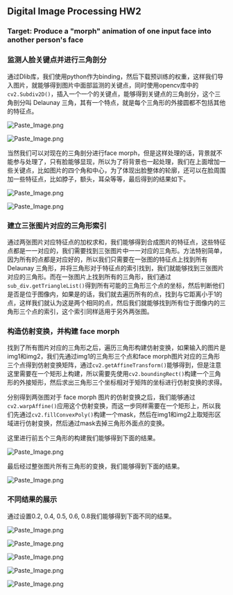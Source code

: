 ## Digital Image Processing HW2

### Target: Produce a "morph" animation of one input face into another person's face

### 监测人脸关键点并进行三角剖分
通过Dlib库，我们使用python作为binding，然后下载预训练的权重，这样我们导入图片，就能够得到图片中面部监测的关键点，同时使用opencv库中的`cv2.Subdiv2D()`，插入一个一个的关键点，能够得到关键点的三角剖分，这个三角剖分叫 Delaunay 三角，其有一个特点，就是每个三角形的外接圆都不包括其他的特征点。

![Paste_Image.png](http://upload-images.jianshu.io/upload_images/3623720-89df77293c5a3a76.png?imageMogr2/auto-orient/strip%7CimageView2/2/w/1240)


![Paste_Image.png](http://upload-images.jianshu.io/upload_images/3623720-6de362e4dc427f60.png?imageMogr2/auto-orient/strip%7CimageView2/2/w/1240)

当然我们可以对现在的三角剖分进行face morph，但是这样处理的话，背景就不能参与处理了，只有脸能够显现，所以为了将背景也一起处理，我们在上面增加一些关键点，比如图片的四个角和中心，为了体现出脸整体的轮廓，还可以在脸周围加一些特征点，比如脖子，额头，耳朵等等，最后得到的结果如下。

![Paste_Image.png](http://upload-images.jianshu.io/upload_images/3623720-5f5e38f6b4c886a7.png?imageMogr2/auto-orient/strip%7CimageView2/2/w/1240)


![Paste_Image.png](http://upload-images.jianshu.io/upload_images/3623720-7fe79d28ed855cab.png?imageMogr2/auto-orient/strip%7CimageView2/2/w/1240)

### 建立三张图片对应的三角形索引
通过两张图片对应特征点的加权求和，我们能够得到合成图片的特征点，这些特征点都是一一对应的，我们需要找到三张图片中一一对应的三角形。方法特别简单，因为所有的点都是对应好的，所以我们只需要在一张图的特征点上找到所有 Delaunay 三角形，并将三角形对于特征点的索引找到，我们就能够找到三张图片对应的三角形。而在一张图片上找到所有的三角形，我们通过`sub_div.getTriangleList()`得到所有可能的三角形三个点的坐标，然后判断他们是否是位于图像内，如果是的话，我们就去遍历所有的点，找到与它距离小于1的点，这样我们就认为这是两个相同的点，然后我们就能够找到所有位于图像内的三角形三个点的索引，这个索引同样适用于另外两张图。

### 构造仿射变换，并构建 face morph
找到了所有图片对应的三角形之后，遍历三角形构建仿射变换，如果输入的图片是img1和img2，我们先通过img1的三角形三个点和face morph图片对应的三角形三个点得到仿射变换矩阵，通过`cv2.getAffineTransform()`能够得到，但是注意这里需要在一个矩形上构建，所以需要先使用`cv2.boundingRect()`构建一个三角形的外接矩形，然后求出三角形三个坐标相对于矩阵的坐标进行仿射变换的求得。

分别得到两张图对于 face morph 图片的仿射变换之后，我们能够通过`cv2.warpAffine()`应用这个仿射变换，而这一步同样需要在一个矩形上，所以我们先通过`cv2.fillConvexPoly()`构建一个mask，然后在img1和img2上取矩形区域进行仿射变换，然后通过mask去掉三角形外面点的变换。

这里进行前五个三角形的构建我们能够得到下面的结果。


![Paste_Image.png](http://upload-images.jianshu.io/upload_images/3623720-f0f34a258141d075.png?imageMogr2/auto-orient/strip%7CimageView2/2/w/1240)

最后经过整张图片所有三角形的变换，我们能够得到下面的结果。

![Paste_Image.png](http://upload-images.jianshu.io/upload_images/3623720-c499d910555c2b69.png?imageMogr2/auto-orient/strip%7CimageView2/2/w/1240)

### 不同结果的展示
通过设置0.2, 0.4, 0.5, 0.6, 0.8我们能够得到下面不同的结果。

![Paste_Image.png](http://upload-images.jianshu.io/upload_images/3623720-a0c8ae8e0d5916a2.png?imageMogr2/auto-orient/strip%7CimageView2/2/w/1240)


![Paste_Image.png](http://upload-images.jianshu.io/upload_images/3623720-8d70c5ce5f1eabfe.png?imageMogr2/auto-orient/strip%7CimageView2/2/w/1240)

![Paste_Image.png](http://upload-images.jianshu.io/upload_images/3623720-c499d910555c2b69.png?imageMogr2/auto-orient/strip%7CimageView2/2/w/1240)

![Paste_Image.png](http://upload-images.jianshu.io/upload_images/3623720-b26b90e3fae2e45d.png?imageMogr2/auto-orient/strip%7CimageView2/2/w/1240)


![Paste_Image.png](http://upload-images.jianshu.io/upload_images/3623720-18c0768940b459b6.png?imageMogr2/auto-orient/strip%7CimageView2/2/w/1240)


